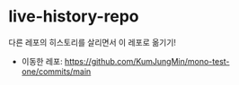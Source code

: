 # live-history-repo

다른 레포의 히스토리를 살리면서 이 레포로 옮기기!
- 이동한 레포: https://github.com/KumJungMin/mono-test-one/commits/main

